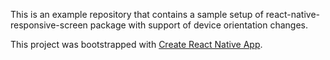 This is an example repository that contains a sample setup of react-native-responsive-screen package with support of device orientation changes.

This project was bootstrapped with [Create React Native App](https://github.com/react-community/create-react-native-app).
